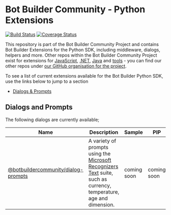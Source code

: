 # Bot Builder Community - Python Extensions

[![Build Status](https://dev.azure.com/BotBuilder-Community/python/_apis/build/status/BotBuilderCommunity.botbuilder-community-python?branchName=develop)](https://dev.azure.com/BotBuilder-Community/python/_build/latest?definitionId=4&branchName=develop) [![Coverage Status](https://coveralls.io/repos/github/BotBuilderCommunity/botbuilder-community-python/badge.svg?branch=develop)](https://coveralls.io/github/BotBuilderCommunity/botbuilder-community-python?branch=develop)

This repository is part of the Bot Builder Community Project and contains Bot Builder Extensions for the Python SDK, including middleware, dialogs, helpers and more. Other repos within the Bot Builder Community Project exist for extensions for [JavaScript](https://github.com/BotBuilderCommunity/botbuilder-community-js), [.NET](https://github.com/BotBuilderCommunity/botbuilder-community-dotnet), [Java](https://github.com/BotBuilderCommunity/botbuilder-community-java) and [tools](https://github.com/BotBuilderCommunity/botbuilder-community-tools) - you can find our other repos under [our GitHub organisation for the project](https://github.com/BotBuilderCommunity/).  

To see a list of current extensions available for the Bot Builder Python SDK, use the links below to jump to a section
* [Dialogs & Prompts](#dialogs-and-prompts)


## Dialogs and Prompts
The following dialogs are currently available;

| Name | Description | Sample | PIP |
| ---- | ----------- | ------- | --- |
| [@botbuildercommunity/dialog-prompts](libraries/botbuilder-community-dialogs-prompts/README.md) | A variety of prompts using the [Microsoft Recognizers Text](https://github.com/microsoft/Recognizers-Text) suite, such as currency, temperature, age and dimension.  | coming soon | coming soon |
